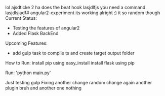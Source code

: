 lol
ajsdticke 2
ha does the beat hook
lasjdlfjs you need a command
lasjdlsjadf# angular2-experiment
its working alright :)
it so random though
Current Status:
- Testing the features of angular2
- Added Flask BackEnd

Upcoming Features:
- add gulp task to compile ts and create target output folder

How to Run:
install pip using easy_install
install flask using pip

Run: 'python main.py'

Just testing gulp Fixing another change random change again
another plugin bruh and another one nothing